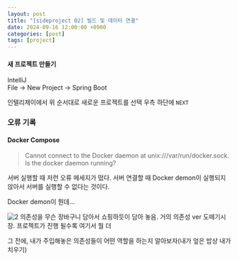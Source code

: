 ```yaml
---
layout: post
title: "[sideproject 02] 빌드 및 데이터 연결"
date: 2024-09-16 12:00:00 +0900
categories: [post]
tags: [project]
---
```


#### 새 프로젝트 만들기

IntelliJ   
File -> New Project -> Spring Boot

인텔리제이에서 위 순서대로 새로운 프로젝트를 선택  우측 하단에 ```NEXT```



### 오류 기록

#### Docker Compose

> Cannot connect to the Docker daemon at unix:///var/run/docker.sock. Is the docker daemon running?

서버 실행할 때 저런 오류 메세지가 떴다. 서버 연결할 때 Docker demon이 실행되지 않아서 서버를 실행할 수 없다는 것이다. 

Docker demon이 뭔데... 

![2](https://github.com/user-attachments/assets/a7e4b6c3-9919-444a-a68d-e405d0363175)
의존성을 무슨 장바구니 담아서 쇼핑하듯이 담아 놓음. 거의 의존성 ver 도떼기시장. 프로젝트가 진행 될수록 여기서 뭘 더 

그 전에, 내가 주입해놓은 의존성들이 어떤 역할을 하는지 알아보자(내가 엎은 밥상 내가 치우기)